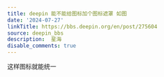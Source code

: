 ```yaml
---
title: deepin 能不能给图标加个图标遮罩 如图
date: '2024-07-27'
linkTitle: https://bbs.deepin.org/en/post/275604
source: deepin_bbs
description:  星海 
disable_comments: true
---
```

这样图标就能统一
